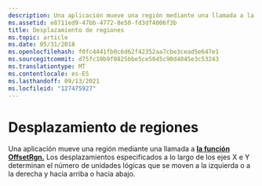 ```yaml
---
description: Una aplicación mueve una región mediante una llamada a la función OffsetRgn. Los desplazamientos especificados a lo largo de los ejes X e Y determinan el número de unidades lógicas que se moven a la izquierda o a la derecha y hacia arriba o hacia abajo.
ms.assetid: e8711ed9-47bb-4772-8e50-fd3df4006f3b
title: Desplazamiento de regiones
ms.topic: article
ms.date: 05/31/2018
ms.openlocfilehash: f0fc4441fb0c6d62f42352aa7cbe3cead5e647e1
ms.sourcegitcommit: d75fc10b9f0825bbe5ce5045c90d4045e3c53243
ms.translationtype: MT
ms.contentlocale: es-ES
ms.lasthandoff: 09/13/2021
ms.locfileid: "127475927"
---
```

# <a name="moving-regions"></a>Desplazamiento de regiones

Una aplicación mueve una región mediante una llamada a [**la función OffsetRgn.**](/windows/desktop/api/Wingdi/nf-wingdi-offsetrgn) Los desplazamientos especificados a lo largo de los ejes X e Y determinan el número de unidades lógicas que se moven a la izquierda o a la derecha y hacia arriba o hacia abajo.

 

 



